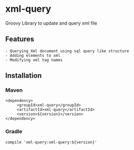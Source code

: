 # xml-query
Groovy Library to update and query xml file

## Features
    - Querying Xml document using sql query like structure
    - Adding elements to xml
    - Modifying xml tag names

## Installation

### Maven

``` 
<dependency>
     <groupId>xml-query</groupId>
     <artifactId>xml-query</artifactId>
     <version>${version}</version>
</dependency>
```

### Gradle

`compile 'xml-query:xml-query:${version}'`